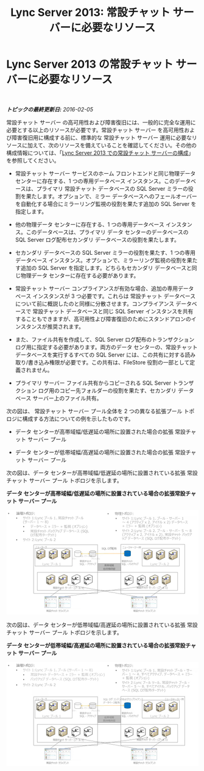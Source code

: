 ﻿---
title: 'Lync Server 2013: 常設チャット サーバーに必要なリソース'
TOCTitle: 必要なリソース
ms:assetid: bce50b95-f3c8-407e-963a-d8896ee77fbc
ms:mtpsurl: https://technet.microsoft.com/ja-jp/library/JJ205211(v=OCS.15)
ms:contentKeyID: 48273432
ms.date: 05/19/2016
mtps_version: v=OCS.15
ms.translationtype: HT
---

# Lync Server 2013 の常設チャット サーバーに必要なリソース

 

_**トピックの最終更新日:** 2016-02-05_

常設チャット サーバー の高可用性および障害復旧には、一般的に完全な運用に必要とする以上のリソースが必要です。常設チャット サーバー を高可用性および障害復旧用に構成する前に、標準的な 常設チャット サーバー 運用に必要なリソースに加えて、次のリソースを備えていることを確認してください。その他の構成情報については、「[Lync Server 2013 での常設チャット サーバーの構成](lync-server-2013-configuring-persistent-chat-server.md)」を参照してください。

  - 常設チャット サーバー サービスのホーム フロントエンドと同じ物理データ センターに存在する、1 つの専用データベース インスタンス。このデータベースは、プライマリ 常設チャット データベースの SQL Server ミラーの役割を果たします。オプションで、ミラー データベースへのフェールオーバーを自動化する場合にミラーリング監視の役割を果たす追加の SQL Server を指定します。

  - 他の物理データ センターに存在する、1 つの専用データベース インスタンス。このデータベースは、プライマリ データ センターのデータベースの SQL Server ログ配布セカンダリ データベースの役割を果たします。

  - セカンダリ データベースの SQL Server ミラーの役割を果たす、1 つの専用データベース インスタンス。オプションで、ミラーリング監視の役割を果たす追加の SQL Server を指定します。どちらもセカンダリ データベースと同じ物理データ センターに存在する必要があります。

  - 常設チャット サーバー コンプライアンスが有効な場合、追加の専用データベース インスタンスが 3 つ必要です。これらは 常設チャット データベースについて前に概説したのと同様に分散させます。コンプライアンス データベースで 常設チャット データベースと同じ SQL Server インスタンスを共有することもできますが、高可用性よび障害復旧のためにスタンドアロンのインスタンスが推奨されます。

  - また、ファイル共有を作成して、SQL Server ログ配布のトランザクション ログ用に指定する必要があります。両方のデータ センターの、常設チャット データベースを実行するすべての SQL Server には、この共有に対する読み取り/書き込み権限が必要です。この共有は、FileStore 役割の一部として定義されません。

  - プライマリ サーバー ファイル共有からコピーされる SQL Server トランザクション ログ用のコピー先フォルダーの役割を果たす、セカンダリ データベース サーバー上のファイル共有。

次の図は、 常設チャット サーバー プール全体を 2 つの異なる拡張プール トポロジに構成する方法についての例を示したものです。

  - データ センターが高帯域幅/低遅延の場所に設置された場合の拡張 常設チャット サーバー プール

  - データ センターが低帯域幅/高遅延の場所に設置された場合の拡張 常設チャット サーバー プール

次の図は、データ センターが高帯域幅/低遅延の場所に設置されている拡張 常設チャット サーバー プール トポロジを示します。

**データ センターが高帯域幅/低遅延の場所に設置されている場合の拡張常設チャット サーバー プール**

![常設チャット サーバー プール、HBW 構成の例](images/JJ205211.55d10910-c824-41e6-bed2-08d13a2abd65(OCS.15).jpg "常設チャット サーバー プール、HBW 構成の例")

次の図は、データ センターが低帯域幅/高遅延の場所に設置されている拡張 常設チャット サーバー プール トポロジを示します。

**データ センターが低帯域幅/高遅延の場所に設置されている場合の拡張常設チャット サーバー プール**

![常設チャット サーバー プール、LBW 構成の例](images/JJ205211.586b0a3a-3767-4991-944f-ee54389512aa(OCS.15).jpg "常設チャット サーバー プール、LBW 構成の例")

